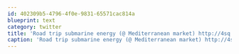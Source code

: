 ```yaml
---
id: 402309b5-4796-4f0e-9831-65571cac814a
blueprint: text
category: twitter
title: 'Road trip submarine energy (@ Mediterranean market) http://4sq.com/jThOD3'
caption: 'Road trip submarine energy (@ Mediterranean market) http://4sq.com/jThOD3'
---
```

